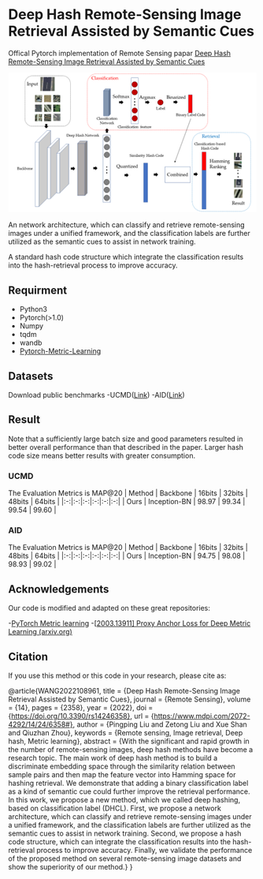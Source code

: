 # Deep Hash Remote-Sensing Image Retrieval Assisted by Semantic Cues

Offical Pytorch implementation of Remote Sensing papar [Deep Hash Remote-Sensing Image Retrieval Assisted by Semantic Cues](https://doi.org/10.3390/rs14246358)

![image](https://github.com/Liuzt1999/DHCL/blob/main/material/GA.png)

An network architecture, which can classify and retrieve remote-sensing images under a unified framework, and the classification labels are further utilized as the semantic cues to assist in network training.

A standard hash code structure which integrate the classification results into the hash-retrieval process to improve accuracy.

## Requirment

- Python3
- Pytorch(>1.0)
- Numpy
- tqdm
- wandb
- [Pytorch-Metric-Learning](https://github.com/KevinMusgrave/pytorch-metric-learning)

## Datasets
Download public benchmarks
-UCMD([Link](http://weegee.vision.ucmerced.edu/datasets/landuse.html))
-AID([Link](https://pan.baidu.com/s/1mifOBv6#list/path=%2F))

## Result

Note that a sufficiently large batch size and good parameters resulted in better overall performance than that described in the paper.
Larger hash code size means better results with greater consumption.

### UCMD
The Evaluation Metrics is MAP@20
| Method | Backbone | 16bits | 32bits | 48bits | 64bits |
|:-:|:-:|:-:|:-:|:-:|:-:|
| Ours | Inception-BN | 98.97 | 99.34 | 99.54 | 99.60 |

### AID
The Evaluation Metrics is MAP@20
| Method | Backbone | 16bits | 32bits | 48bits | 64bits |
|:-:|:-:|:-:|:-:|:-:|:-:|
| Ours | Inception-BN | 94.75 | 98.08 | 98.93 | 99.02 |

## Acknowledgements

Our code is modified and adapted on these great repositories:

-[PyTorch Metric learning](https://github.com/KevinMusgrave/pytorch-metric-learning)
-[[2003.13911\] Proxy Anchor Loss for Deep Metric Learning (arxiv.org)](https://arxiv.org/abs/2003.13911)

## Citation

If you use this method or this code in your research, please cite as:

@article{WANG2022108961,
    title = {Deep Hash Remote-Sensing Image Retrieval Assisted by Semantic Cues},
    journal = {Remote Sensing},
    volume = {14},
    pages = {2358},
    year = {2022},
    doi = {https://doi.org/10.3390/rs14246358},
    url = {https://www.mdpi.com/2072-4292/14/24/6358#},
    author = {Pingping Liu and Zetong Liu and Xue Shan and Qiuzhan Zhou},
    keywords = {Remote sensing, Image retrieval, Deep hash, Metric learning},
    abstract = {With the significant and rapid growth in the number of remote-sensing images, deep hash methods have become a research topic. The main work of deep hash method is to build a discriminate embedding space through the similarity relation between sample pairs and then map the feature vector into Hamming space for hashing retrieval. We demonstrate that adding a binary classification label as a kind of semantic cue could further improve the retrieval performance. In this work, we propose a new method, which we called deep hashing, based on classification label (DHCL). First, we propose a network architecture, which can classify and retrieve remote-sensing images under a unified framework, and the classification labels are further utilized as the semantic cues to assist in network training. Second, we propose a hash code structure, which can integrate the classification results into the hash-retrieval process to improve accuracy. Finally, we validate the performance of the proposed method on several remote-sensing image datasets and show the superiority of our method.}
    }
